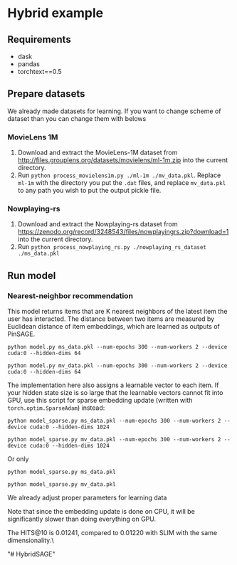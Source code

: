 # Hybrid example

## Requirements

- dask
- pandas
- torchtext==0.5

## Prepare datasets
We already made datasets for learning. If you want to change scheme of dataset than you can change them with belows

### MovieLens 1M

1. Download and extract the MovieLens-1M dataset from http://files.grouplens.org/datasets/movielens/ml-1m.zip
   into the current directory.
2. Run `python process_movielens1m.py ./ml-1m ./mv_data.pkl`.
   Replace `ml-1m` with the directory you put the `.dat` files, and replace `mv_data.pkl` to
   any path you wish to put the output pickle file.

### Nowplaying-rs

1. Download and extract the Nowplaying-rs dataset from https://zenodo.org/record/3248543/files/nowplayingrs.zip?download=1
   into the current directory.
2. Run `python process_nowplaying_rs.py ./nowplaying_rs_dataset ./ms_data.pkl`

## Run model

### Nearest-neighbor recommendation

This model returns items that are K nearest neighbors of the latest item the user has
interacted.  The distance between two items are measured by Euclidean distance of
item embeddings, which are learned as outputs of PinSAGE.

```
python model.py ms_data.pkl --num-epochs 300 --num-workers 2 --device cuda:0 --hidden-dims 64
```
```
python model.py mv_data.pkl --num-epochs 300 --num-workers 2 --device cuda:0 --hidden-dims 64
```
The implementation here also assigns a learnable vector to each item.  If your hidden
state size is so large that the learnable vectors cannot fit into GPU, use this script
for sparse embedding update (written with `torch.optim.SparseAdam`) instead:


```
python model_sparse.py ms_data.pkl --num-epochs 300 --num-workers 2 --device cuda:0 --hidden-dims 1024
```
```
python model_sparse.py mv_data.pkl --num-epochs 300 --num-workers 2 --device cuda:0 --hidden-dims 1024
```
Or only
```
python model_sparse.py ms_data.pkl
```
```
python model_sparse.py mv_data.pkl
```
We already adjust proper parameters for learning data


Note that since the embedding update is done on CPU, it will be significantly slower than doing
everything on GPU.

The HITS@10 is 0.01241, compared to 0.01220 with SLIM with the same dimensionality.\


"# HybridSAGE" 
